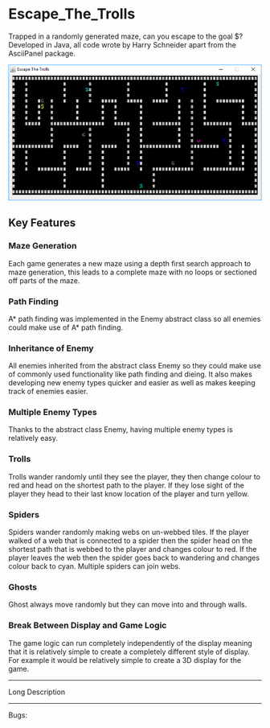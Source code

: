 # Escape_The_Trolls

Trapped in a randomly generated maze, can you escape to the goal $? Developed in Java, all code wrote by Harry Schneider apart from the AsciiPanel package.

![Screen shot of the game](https://github.com/Haza290/Escape_The_Trolls/blob/master/Escape%20The%20Trolls%20Screenshot.PNG)

## Key Features

### Maze Generation
Each game generates a new maze using a depth first search approach to maze generation, this leads to a complete maze with no loops or sectioned off parts of the maze.

### Path Finding
A* path finding was implemented in the Enemy abstract class so all enemies could make use of A* path finding.

### Inheritance of Enemy
All enemies inherited from the abstract class Enemy so they could make use of commonly used functionality like path finding and dieing. It also makes developing new enemy types quicker and easier as well as makes keeping track of enemies easier.

### Multiple Enemy Types
Thanks to the abstract class Enemy, having multiple enemy types is relatively easy.

### Trolls
Trolls wander randomly until they see the player, they then change colour to red and head on the shortest path to the player. If they lose sight of the player they head to their last know location of the player and turn yellow.

### Spiders
Spiders wander randomly making webs on un-webbed tiles. If the player walked of a web that is connected to a spider then the spider head on the shortest path that is webbed to the player and changes colour to red. If the player leaves the web then the spider goes back to wandering and changes colour back to cyan. Multiple spiders can join webs.

### Ghosts
Ghost always move randomly but they can move into and through walls.

### Break Between Display and Game Logic
The game logic can run completely independently of the display meaning that it is relatively simple to create a completely different style of display. For example it would be relatively simple to create a 3D display for the game.

---

Long Description

---
Bugs:
